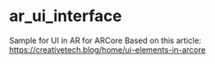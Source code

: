 # ar_ui_interface
Sample for UI in AR for ARCore
Based on this article: https://creativetech.blog/home/ui-elements-in-arcore 
